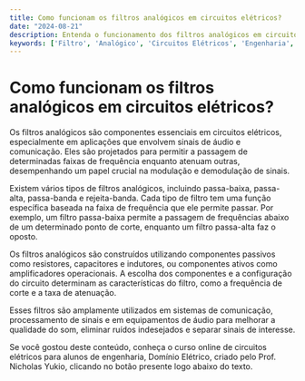 ```yaml
---
title: Como funcionam os filtros analógicos em circuitos elétricos?
date: "2024-08-21"
description: Entenda o funcionamento dos filtros analógicos em circuitos elétricos e sua importância em aplicações práticas.
keywords: ['Filtro', 'Analógico', 'Circuitos Elétricos', 'Engenharia', 'Domínio Elétrico']
---
```


# Como funcionam os filtros analógicos em circuitos elétricos?

Os filtros analógicos são componentes essenciais em circuitos elétricos, especialmente em aplicações que envolvem sinais de áudio e comunicação. Eles são projetados para permitir a passagem de determinadas faixas de frequência enquanto atenuam outras, desempenhando um papel crucial na modulação e demodulação de sinais.

Existem vários tipos de filtros analógicos, incluindo passa-baixa, passa-alta, passa-banda e rejeita-banda. Cada tipo de filtro tem uma função específica baseada na faixa de frequência que ele permite passar. Por exemplo, um filtro passa-baixa permite a passagem de frequências abaixo de um determinado ponto de corte, enquanto um filtro passa-alta faz o oposto.

Os filtros analógicos são construídos utilizando componentes passivos como resistores, capacitores e indutores, ou componentes ativos como amplificadores operacionais. A escolha dos componentes e a configuração do circuito determinam as características do filtro, como a frequência de corte e a taxa de atenuação.

Esses filtros são amplamente utilizados em sistemas de comunicação, processamento de sinais e em equipamentos de áudio para melhorar a qualidade do som, eliminar ruídos indesejados e separar sinais de interesse.

Se você gostou deste conteúdo, conheça o curso online de circuitos elétricos para alunos de engenharia, Domínio Elétrico, criado pelo Prof. Nicholas Yukio, clicando no botão presente logo abaixo do texto.